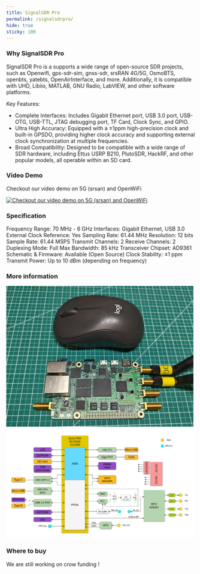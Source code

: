```yaml
---
title: SignalSDR Pro
permalink: /signalsdrpro/
hide: true
sticky: 100
---
```


### Why SignalSDR Pro

SignalSDR Pro is a supports a wide range of open-source SDR projects, such as Openwifi, gps-sdr-sim, gnss-sdr, srsRAN 4G/5G, OsmoBTS, openbts, yatebts, OpenAirInterface, and more. Additionally, it is compatible with UHD, Libiio, MATLAB, GNU Radio, LabVIEW, and other software platforms.

Key Features:
- Complete Interfaces: Includes Gigabit Ethernet port, USB 3.0 port, USB-OTG, USB-TTL, JTAG debugging port, TF Card, Clock Sync, and GPIO.
- Ultra High Accuracy: Equipped with a ±1ppm high-precision clock and built-in GPSDO, providing higher clock accuracy and supporting external clock synchronization at multiple frequencies.
- Broad Compatibility: Designed to be compatible with a wide range of SDR hardware, including Ettus USRP B210, PlutoSDR, HackRF, and other popular models, all operable within an SD card.

### Video Demo

Checkout our video demo on 5G (srsan) and OpenWiFi

[![Checkout our video demo on 5G (srsan) and OpenWiFi](https://img.youtube.com/vi/nOeTBGytATY/0.jpg)](https://youtu.be/nOeTBGytATY)

### Specification

Frequency Range: 70 MHz - 6 GHz
Interfaces: Gigabit Ethernet, USB 3.0
External Clock Reference: Yes
Sampling Rate: 61.44 MHz
Resolution: 12 bits
Sample Rate: 61.44 MSPS
Transmit Channels: 2
Receive Channels: 2
Duplexing Mode: Full
Max Bandwidth: 85 kHz
Transceiver Chipset: AD9361
Schematic & Firmware: Available (Open Source)
Clock Stability: ±1 ppm
Transmit Power: Up to 10 dBm (depending on frequency)

### More information

![SignalSDR-Pro Actual Size](https://github.com/signalens/theme.signalens.com/blob/master/images/rsignalSDRPro_actual.jpg?raw=true)
![SignalSDR-Pro Diagram](https://github.com/signalens/theme.signalens.com/blob/master/images/signalsdrpro_logic.png?raw=true)

### Where to buy

We are still working on crow funding !